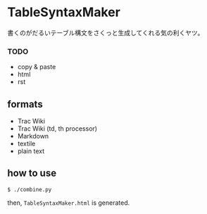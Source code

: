 # TableSyntaxMaker
書くのがだるいテーブル構文をさくっと生成してくれる気の利くヤツ。

### TODO
  - copy & paste
  - html
  - rst
  
## formats
- Trac Wiki
- Trac Wiki (td, th processor)
- Markdown
- textile
- plain text

## how to use
```
$ ./combine.py
```
then, `TableSyntaxMaker.html` is generated.
